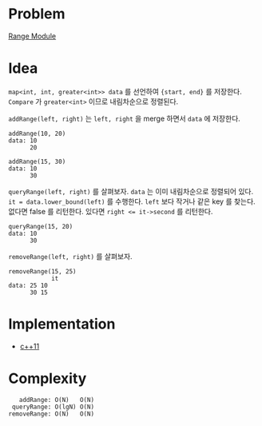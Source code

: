# Problem

[Range Module](https://leetcode.com/problems/range-module/)

# Idea

`map<int, int, greater<int>> data` 를 선언하여 `{start, end}` 를
저장한다. `Compare` 가 `greater<int>` 이므로 내림차순으로 정렬된다.

`addRange(left, right)` 는 `left, right` 을 merge 하면서
`data` 에 저장한다.

```
addRange(10, 20)
data: 10
      20
      
addRange(15, 30)
data: 10
      30
```

`queryRange(left, right)` 를 살펴보자. `data` 는 이미 내림차순으로 
정렬되어 있다. `it = data.lower_bound(left)` 를 수행한다. `left`
보다 작거나 같은 key 를 찾는다. 없다면 false 를 리턴한다. 있다면
`right <= it->second` 를 리턴한다.

```
queryRange(15, 20)
data: 10
      30
```

`removeRange(left, right)` 를 살펴보자. 

```
removeRange(15, 25)
            it
data: 25 10 
      30 15
```

# Implementation

* [c++11](a.cpp)

# Complexity

```
   addRange: O(N)   O(N)
 queryRange: O(lgN) O(N)
removeRange: O(N)   O(N)
```

